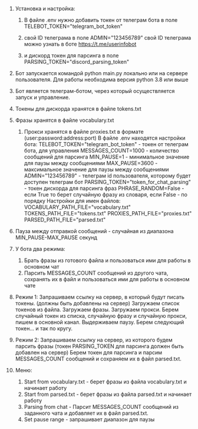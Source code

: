 1. Установка и настройка:
    1. В файле .env нужно добавить токен от телеграм бота в поле
    TELEBOT_TOKEN="telegram_bot_token"

    2. свой ID телеграма в поле
    ADMIN="123456789"
    свой ID телеграма можно узнать в боте https://t.me/userinfobot

    3. и дискорд токен для парсинга в поле
    PARSING_TOKEN="discord_parsing_token"

2. Бот запускается командой python main.py локально или на сервере пользователя.
Для работы необходима версия python 3.8 или выше
3. Бот является телеграм-ботом, через который осуществляется запуск и управление.
4. Токены для дискорда хранятся в файле tokens.txt
5. Фразы хранятся в файле vocabulary.txt
   1. Прокси хранятся в файле proxies.txt в формате (user:password:address:port)
      В файле .env находятся настройки бота:
        TELEBOT_TOKEN="telegram_bot_token" - токен от телеграм бота, для управления
        MESSAGES_COUNT=1000 - количество сообщений для парсинга
        MIN_PAUSE=1 - минимальное значение для паузы между сообщениями
        MAX_PAUSE=3600 - максимальное значение для паузы между сообщениями
        ADMIN="123456789" - телеграм id пользователя, которому будет доступен телеграм бот
        PARSING_TOKEN="token_for_chat_parsing" - токен дискорда для парсинга фраз
        PHRASE_RANDOM=False - если True то берет случайную фразу из словаря, если False - по порядку
     Настройки для имен файлов:
        VOCABULARY_PATH_FILE="vocabulary.txt"
        TOKENS_PATH_FILE="tokens.txt"
        PROXIES_PATH_FILE="proxies.txt"
        PARSED_PATH_FILE="parsed.txt"
6. Пауза между отправкой сообщений - случайная из диапазона MIN_PAUSE-MAX_PAUSE секунд
7. У бота два режима:
   1. Брать фразы из готового файла и пользоваться ими для работы
    в основном чат
   2. Парсить MESSAGES_COUNT сообщений из другого чата, сохранять их в файл и пользоваться ими для работы
    в основном чате

8. Режим 1:
  Запрашиваем ссылку на сервер, в который будут писать токены. (должны быть добавлены на сервер)
  Загружаем список токенов из файла.
  Загружаем фразы.
  Загружаем прокси.
  Берем случайный токен из списка, случайную фразу и случайную прокси, пишем в основной канал.
  Выдерживаем паузу.
  Берем следующий токен... и так по кругу.
9. Режим 2:
  Запрашиваем ссылку на сервер, из которого будем парсить фразы
  (токен PARSING_TOKEN для парсинга должен быть добавлен на сервер)
  Берем токен для парсинга и парсим MESSAGES_COUNT сообщений и сохраняем их в файл parsed.txt.
10. Меню:
     1. Start from vocabulary.txt - берет фразы из файла vocabulary.txt и начинает работу
     2. Start from parsed.txt - берет фразы из файла parsed.txt и начинает работу
     3. Parsing from chat - Парсит MESSAGES_COUNT сообщений из заданного чата и добавляет их
     в файл parsed.txt.
     4. Set pause range - запрашивает диапазон для паузы

